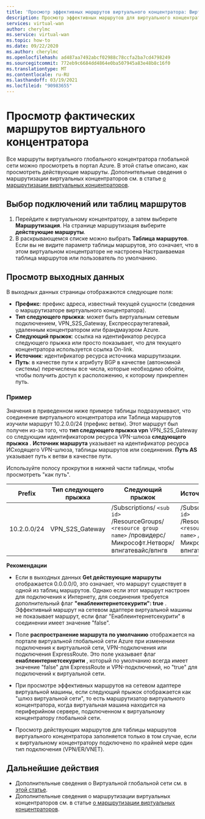 ```yaml
---
title: 'Просмотр эффективных маршрутов виртуального концентратора: Виртуальная глобальная сеть Azure | Документация Майкрософт'
description: Просмотр эффективных маршрутов для виртуального концентратора в виртуальной глобальной сети Azure
services: virtual-wan
author: cherylmc
ms.service: virtual-wan
ms.topic: how-to
ms.date: 09/22/2020
ms.author: cherylmc
ms.openlocfilehash: ad487aa7492abcf02988c78ccfa2ba7cd4798249
ms.sourcegitcommit: 772eb9c6684dd4864e0ba507945a83e48b8c16f0
ms.translationtype: MT
ms.contentlocale: ru-RU
ms.lasthandoff: 03/19/2021
ms.locfileid: "90983655"
---
```

# <a name="view-virtual-hub-effective-routes"></a>Просмотр фактических маршрутов виртуального концентратора

Все маршруты виртуального глобального концентратора глобальной сети можно просмотреть в портал Azure. В этой статье описано, как просмотреть действующие маршруты. Дополнительные сведения о маршрутизации виртуальных концентраторов см. в статье [о маршрутизации виртуальных концентраторов](about-virtual-hub-routing.md).

## <a name="select-connections-or-route-tables"></a><a name="routing"></a>Выбор подключений или таблиц маршрутов

1. Перейдите к виртуальному концентратору, а затем выберите **Маршрутизация**. На странице маршрутизация выберите **действующие маршруты**.
1. В раскрывающемся списке можно выбрать **Таблица маршрутов**. Если вы не видите параметр таблицы маршрутов, это означает, что в этом виртуальном концентраторе не настроена Настраиваемая таблица маршрутов или пользователь по умолчанию.

## <a name="view-output"></a><a name="output"></a>Просмотр выходных данных

В выходных данных страницы отображаются следующие поля:

* **Префикс**: префикс адреса, известный текущей сущности (сведения о маршрутизаторе виртуального концентратора).
* **Тип следующего прыжка**: может быть виртуальным сетевым подключением, VPN_S2S_Gateway, Експрессраутегатевай, удаленным концентратором или брандмауэром Azure.
* **Следующий прыжок**: ссылка на идентификатор ресурса следующего прыжка или просто показывает, что для текущего концентратора используется ссылка On-link.
* **Источник**: идентификатор ресурса источника маршрутизации.
* **Путь**: в качестве пути к атрибуту BGP в качестве (автономной системы) перечислены все числа, которые необходимо обойти, чтобы получить доступ к расположению, к которому прикреплен путь.

### <a name="example"></a><a name="example"></a>Пример

Значения в приведенном ниже примере таблицы подразумевают, что соединение виртуального концентратора или Таблица маршрутов изучили маршрут 10.2.0.0/24 (префикс ветви). Этот маршрут был получен из-за того, что **тип следующего прыжка vpn** VPN_S2S_Gateway со следующим идентификатором ресурса VPN-шлюза **следующего прыжка** . **Источник маршрута** указывает на идентификатор ресурса ИСходящего VPN-шлюза, таблицы маршрутов или соединения. **Путь AS** указывает путь к ветви в качестве пути.

Используйте полосу прокрутки в нижней части таблицы, чтобы просмотреть "как путь".

| **Prefix** |  **Тип следующего прыжка** | **Следующий прыжок** |  **Источник маршрута** |**КАК путь** |
| ---        | ---                | ---          | ---               | ---         |
| 10.2.0.0/24| VPN_S2S_Gateway |/Subscriptions/ `<sub id>` /ResourceGroups/ `<resource group name>` /провидерс/Микрософт.Нетворк/впнгатевайс/впнгв|/Subscriptions/ `<sub id>` /ResourceGroups/ `<resource group name>` /провидерс/Микрософт.Нетворк/впнгатевайс/впнгв| 20 000|

**Рекомендации**

* Если в выходных данных **Get действующие маршруты** отображается 0.0.0.0/0, это означает, что маршрут существует в одной из таблиц маршрутов. Однако если этот маршрут настроен для подключения к Интернету, для соединения требуется дополнительный флаг **"енаблеинтернетсекурити": true** . Эффективный маршрут на сетевом адаптере виртуальной машины не показывает маршрут, если флаг "Енаблеинтернетсекурити" в соединении имеет значение "false".

* Поле **распространение маршрута по умолчанию** отображается на портале виртуальной глобальной сети Azure при изменении подключения к виртуальной сети, VPN-подключения или подключения ExpressRoute. Это поле указывает флаг **енаблеинтернетсекурити** , который по умолчанию всегда имеет значение "false" для ExpressRoute и VPN-подключений, но "true" для подключений к виртуальной сети.

* При просмотре эффективных маршрутов на сетевом адаптере виртуальной машины, если следующий прыжок отображается как "шлюз виртуальной сети", то есть маршрутизатор виртуального концентратора, когда виртуальная машина находится на периферийном сервере, подключенном к виртуальному концентратору глобальной сети.

* Просмотр действующих маршрутов для таблицы маршрутов виртуального концентратора заполняется только в том случае, если к виртуальному концентратору подключено по крайней мере один тип подключения (VPN/ER/VNET).

## <a name="next-steps"></a>Дальнейшие действия

* Дополнительные сведения о Виртуальной глобальной сети см. в [этой статье](virtual-wan-about.md).
* Дополнительные сведения о маршрутизации виртуальных концентраторов см. в статье [о маршрутизации виртуальных концентраторов](about-virtual-hub-routing.md).
